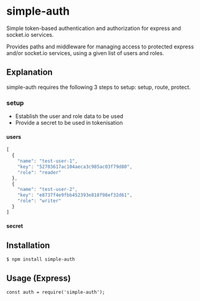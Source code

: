 # simple-auth

Simple token-based authentication and authorization for express and socket.io services.

Provides paths and middleware for managing access to protected express and/or socket.io services, using a given list of users and roles.

## Explanation
simple-auth requires the following 3 steps to setup: setup, route, protect.

### setup

- Establish the user and role data to be used
- Provide a secret to be used in tokenisation

#### users

```javascript
[
  {
    "name": "test-user-1",
    "key": "52703617ac104aeca3c985ac03f79d80",
    "role": "reader"
  },
  {
    "name": "test-user-2",
    "key": "e8737f4e9fbb452393e818f98ef32d61",
    "role": "writer"
  }
]
```

#### secret

## Installation
```
$ npm install simple-auth
```

## Usage (Express)
```
const auth = require('simple-auth');
```


